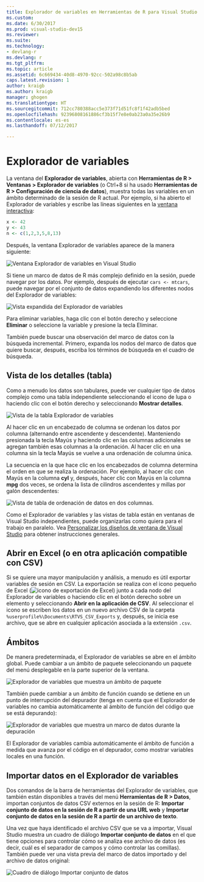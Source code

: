 ```yaml
---
title: Explorador de variables en Herramientas de R para Visual Studio | Microsoft Docs
ms.custom: 
ms.date: 6/30/2017
ms.prod: visual-studio-dev15
ms.reviewer: 
ms.suite: 
ms.technology:
- devlang-r
ms.devlang: r
ms.tgt_pltfrm: 
ms.topic: article
ms.assetid: 6c669434-40d8-4970-92cc-502a98c8b5ab
caps.latest.revision: 1
author: kraigb
ms.author: kraigb
manager: ghogen
ms.translationtype: HT
ms.sourcegitcommit: 712cc780388acc5e373f71d51fc8f1f42adb5bed
ms.openlocfilehash: 92396808161886cf3b15f7e8e0ab23a0a35e26b9
ms.contentlocale: es-es
ms.lasthandoff: 07/12/2017

---
```


# <a name="variable-explorer"></a>Explorador de variables

La ventana del **Explorador de variables**, abierta con **Herramientas de R > Ventanas > Explorador de variables** (o Ctrl+8 si ha usado **Herramientas de R > Configuración de ciencia de datos**), muestra todas las variables en un ámbito determinado de la sesión de R actual. Por ejemplo, si ha abierto el Explorador de variables y escribe las líneas siguientes en la [ventana interactiva](interactive-repl.md):

```R
x <- 42
y <- 43
n <- c(1,2,3,5,8,13)
```
 
Después, la ventana Explorador de variables aparece de la manera siguiente:

![Ventana Explorador de variables en Visual Studio](media/variable-explorer-window.png)

Si tiene un marco de datos de R más complejo definido en la sesión, puede navegar por los datos. Por ejemplo, después de ejecutar `cars <- mtcars`, puede navegar por el conjunto de datos expandiendo los diferentes nodos del Explorador de variables:
 
![Vista expandida del Explorador de variables](media/variable-explorer-expanded-results.png)
 
Para eliminar variables, haga clic con el botón derecho y seleccione **Eliminar** o seleccione la variable y presione la tecla Eliminar.

También puede buscar una observación del marco de datos con la búsqueda incremental. Primero, expanda los nodos del marco de datos que quiere buscar, después, escriba los términos de búsqueda en el cuadro de búsqueda.

## <a name="details-table-view"></a>Vista de los detalles (tabla)

Como a menudo los datos son tabulares, puede ver cualquier tipo de datos complejo como una tabla independiente seleccionando el icono de lupa o haciendo clic con el botón derecho y seleccionando **Mostrar detalles**. 

![Vista de la tabla Explorador de variables](media/variable-explorer-table-view.png)

Al hacer clic en un encabezado de columna se ordenan los datos por columna (alternando entre ascendente y descendente). Manteniendo presionada la tecla Mayús y haciendo clic en las columnas adicionales se agregan también esas columnas a la ordenación. Al hacer clic en una columna sin la tecla Mayús se vuelve a una ordenación de columna única.

La secuencia en la que hace clic en los encabezados de columna determina el orden en que se realiza la ordenación. Por ejemplo, al hacer clic con Mayús en la columna **cyl** y, después, hacer clic con Mayús en la columna **mpg** dos veces, se ordena la lista de cilindros ascendentes y millas por galón descendentes:

![Vista de tabla de ordenación de datos en dos columnas.](media/variable-explorer-table-view-sorting.png)

Como el Explorador de variables y las vistas de tabla están en ventanas de Visual Studio independientes, puede organizarlas como quiera para el trabajo en paralelo. Vea [Personalizar los diseños de ventana de Visual Studio](../ide/customizing-window-layouts-in-visual-studio.md) para obtener instrucciones generales.

## <a name="open-in-excel-or-other-csv-capable-application"></a>Abrir en Excel (o en otra aplicación compatible con CSV)

Si se quiere una mayor manipulación y análisis, a menudo es útil exportar variables de sesión en CSV. La exportación se realiza con el icono pequeño de Excel (![icono de exportación de Excel](media/variable-explorer-excel-icon.png)) junto a cada nodo del Explorador de variables o haciendo clic en el botón derecho sobre un elemento y seleccionando **Abrir en la aplicación de CSV**. Al seleccionar el icono se escriben los datos en un nuevo archivo CSV de la carpeta `%userprofile%\Documents\RTVS_CSV_Exports` y, después, se inicia ese archivo, que se abre en cualquier aplicación asociada a la extensión `.csv`.

## <a name="scopes"></a>Ámbitos

De manera predeterminada, el Explorador de variables se abre en el ámbito global. Puede cambiar a un ámbito de paquete seleccionando un paquete del menú desplegable en la parte superior de la ventana.

![Explorador de variables que muestra un ámbito de paquete](media/variable-explorer-package-scopes.png)

También puede cambiar a un ámbito de función cuando se detiene en un punto de interrupción del depurador (tenga en cuenta que el Explorador de variables no cambia automáticamente al ámbito de función del código que se está depurando):

![Explorador de variables que muestra un marco de datos durante la depuración](media/variable-explorer-as-locals-window.png)

El Explorador de variables cambia automáticamente el ámbito de función a medida que avanza por el código en el depurador, como mostrar variables locales en una función.


## <a name="importing-data-into-variable-explorer"></a>Importar datos en el Explorador de variables

Dos comandos de la barra de herramientas del Explorador de variables, que también están disponibles a través del menú **Herramientas de R > Datos**, importan conjuntos de datos CSV externos en la sesión de R: **Importar conjunto de datos en la sesión de R a partir de una URL web** y **Importar conjunto de datos en la sesión de R a partir de un archivo de texto**. 

Una vez que haya identificado el archivo CSV que se va a importar, Visual Studio muestra un cuadro de diálogo **Importar conjunto de datos** en el que tiene opciones para controlar cómo se analiza ese archivo de datos (es decir, cuál es el separador de campos y cómo controlar las comillas). También puede ver una vista previa del marco de datos importado y del archivo de datos original:

![Cuadro de diálogo Importar conjunto de datos](media/variable-explorer-import-dataset-dialog.png)

